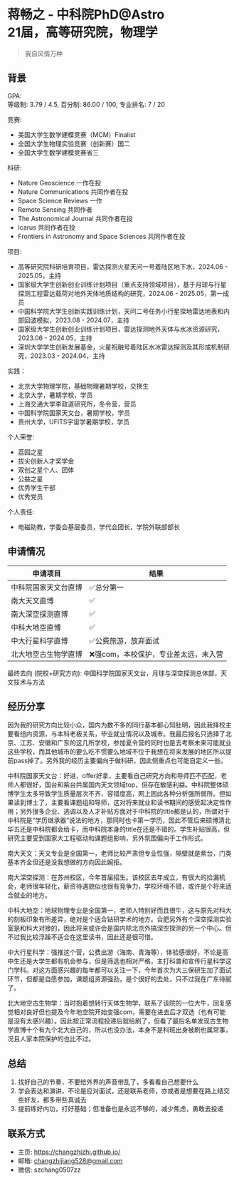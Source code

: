 # 蒋畅之 - 中科院PhD@Astro<br>21届，高等研究院，物理学
>我自风情万种<br>

## 背景
GPA:<br>
等级制: 3.79 / 4.5, 百分制: 86.00 / 100, 专业排名: 7 / 20

竞赛:<br>
- 美国大学生数学建模竞赛（MCM）Finalist<br>
- 全国大学生物理实验竞赛（创新赛）国二<br>
- 全国大学生数学建模竞赛省三<br>

科研:<br>
- Nature Geoscience 一作在投<br>
- Nature Communications 共同作者在投<br>
- Space Science Reviews 一作<br>
- Remote Sensing 共同作者<br>
- The Astronomical Journal 共同作者在投<br>
- Icarus 共同作者在投<br>
- Frontiers in Astronomy and Space Sciences 共同作者在投<br>

项目:<br>
- 高等研究院科研培育项目，雷达探测火星天问一号着陆区地下水，2024.06 - 2025.05，主持<br>
- 国家级大学生创新创业训练计划项目（重点支持领域项目），基于月球与行星探测工程雷达载荷对地外天体地质结构的研究，2024.06 - 2025.05，第一成员<br>
- 中国科学院大学生创新实践训练计划，天问二号任务小行星探地雷达地表和内部回波模拟，2023.08 - 2024.07，主持<br>
- 国家级大学生创新创业训练计划项目，雷达探测地外天体与水冰资源研究，2023.06 - 2024.05，主持<br>
- 深圳大学学生创新发展基金，火星祝融号着陆区水冰雷达探测及其形成机制研究，2023.03 - 2024.04，主持<br>

实践：<br>
- 北京大学物理学院，基础物理暑期学校，交换生<br>
- 北京大学，暑期学校，学员<br>
- 上海交通大学李政道研究所，冬令营，营员<br>
- 中国科学院国家天文台，暑期学校，学员<br>
- 贵州大学，UFITS宇宙学暑期学校，学员<br>

个人荣誉:<br>
- 荔园之星<br>
- 拔尖创新人才奖学金<br>
- 双创之星个人、团体<br>
- 公益之星<br>
- 优秀学生干部<br>
- 优秀党员<br>

个人责任:<br>
- 电磁助教，学委会基层委员，学代会团长，学院外联部部长<br>

## 申请情况
|  申请项目   | 结果 |
|  ----  |  ----  |
| 中科院国家天文台直博 | ✅总分第一 |
| 南大天文直博 | ✅ |
| 南大深空探测直博 | ✅ |
| 中科大地空直博 | ✅ |
| 中大行星科学直博 | ✅公费旅游，放弃面试 |
| 北大地空古生物学直博 | ❌强com，本校保护，专业差太远，未入营 |

最终去向 (院校+研究方向): 中国科学院国家天文台，月球与深空探测总体部，天文技术与方法

## 经历分享
因为我的研究方向比较小众，国内为数不多的同行基本都心知肚明，因此我择校主要看组内资源，与本科老板关系，毕业就业情况以及城市。我最后报名只选择了北京、江苏、安徽和广东的这几所学校，参加夏令营的同时也是去考察未来可能就业这些学校，而其他城市的要么吃不惯要么地域不位于我想在将来发展的地区所以提前pass掉了。另外我的经历主要偏向于做科研，因此侧重点也可能自定义一些。

中科院国家天文台：好进，offer好拿，主要看自己研究方向和导师匹不匹配，老师人都很好，国台和紫台共属国内天文领域top，但存在敏感利益。中科院整体硕博学生太多导致学生质量层次不齐，容错度高，网上因此各种分析强所弱所。但如果读到博士了，主要看课题组和导师，这对将来就业和读书期间的感受起决定性作用；另外很多企业、选调以及人才补贴方面对于中科院的title都是认的，所谓对于中科院是“学历继承器”说法的地方，那同时也卡第一学历，因此不管后来硕博清北华五还是中科院都会给卡，而中科院本身的title在还是不错的。学生补贴很高，但研究主要受到国家大工程驱动和课题组影响，另外氛围偏向于工作形式。

南大天文：天文专业是全国第一，老师比较严肃但专业性强，隔壁就是紫台，门类基本齐全但还是没我想做的方向因此婉拒。

南大深空探测：在苏州校区，今年首届招生。该校区去年成立，有很大的捡漏机会，老师很年轻化，薪资待遇貌似也很有竞争力，学校环境不错，或许是个将来适合就业的地方。

中科大地空：地球物理专业是全国第一，老师人特别好而且很牛，这与原先对科大的刻板印象有所差异，绝对是个适合钻研学术的地方。合肥另外有个深空探测实验室是和科大对接的，因此将来或许会是国内除北京外搞深空探测的另一个中心。但不过我比较浮躁不适合在这里读书，因此还是很可惜。

中大行星科学：强推这个营，公费出游（海南、青海等），体验感很好，不论是高中生还是大学生都有机会参与，但是筛选也相对严格，主打科普和宣传行星科学这门学科。对这方面感兴趣的每年都可以关注一下，今年首次为大三保研生加了面试环节，但都是自愿参加，课题组资源强劲，是个很好的去处，只不过我在广东待腻了。

北大地空古生物学：当时抱着想转行天体生物学，联系了该院的一位大牛，回复感觉相对良好但也提及今年地空院开始变强com，需要在进去后才双选（也有可能是没有太感兴趣）。因此按正常流程投递后就给刷了，但看了最后名单发现古生物学直博十个有九个北大自己的，所以也没办法，本身不是科班出身被刷也属常事，况且人家本院保护的也比不过。

## 总结
1. 找好自己的节奏，不要给外界的声音带乱了，多看看自己想要什么
2. 学会表达和演讲，不论是应对面试，还是联系老师，亦或者是想要在路上结交些好友，都多带些真诚去
3. 提前练好内功，打好基础；但准备也是永远不够的，减少焦虑，勇敢去投递

## 联系方式
- 主页: https://changzhizhi.github.io/
- 邮箱: changzhijiang528@gmail.com
- 微信: szchang0507zz


